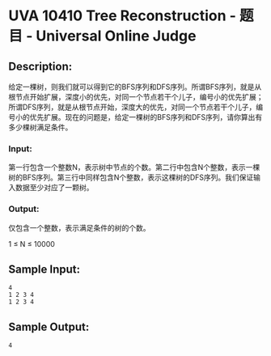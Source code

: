 # UVA 10410 Tree Reconstruction - 题目 - Universal Online Judge

## Description: 

给定一棵树，则我们就可以得到它的BFS序列和DFS序列。所谓BFS序列，就是从根节点开始扩展，深度小的优先，对同一个节点若干个儿子，编号小的优先扩展；所谓DFS序列，就是从根节点开始，深度大的优先，对同一个节点若干个儿子，编号小的优先扩展。现在的问题是，给定一棵树的BFS序列和DFS序列，请你算出有多少棵树满足条件。

### Input: 

第一行包含一个整数N，表示树中节点的个数。第二行中包含N个整数，表示一棵树的BFS序列。第三行中同样包含N个整数，表示这棵树的DFS序列。我们保证输入数据至少对应了一颗树。

### Output: 

仅包含一个整数，表示满足条件的树的个数。

1 ≤ N ≤ 10000


## Sample Input: 
```
4
1 2 3 4
1 2 3 4

```

## Sample Output: 
```
4
```
